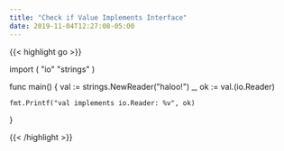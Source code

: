 ```yaml
---
title: "Check if Value Implements Interface"
date: 2019-11-04T12:27:08-05:00
---
```


{{< highlight go >}}

import (
  "io"
  "strings"
)

func main() {
    val := strings.NewReader("haloo!")
    _, ok := val.(io.Reader)
    
    fmt.Printf("val implements io.Reader: %v", ok)
}

{{< /highlight >}}
